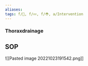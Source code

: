 ```yaml
---
aliases: 
tags: f/🔪, f/💤, f/⛑️, a/Intervention
---
```

### Thoraxdrainage

## SOP
![[Pasted image 20221023191542.png]]